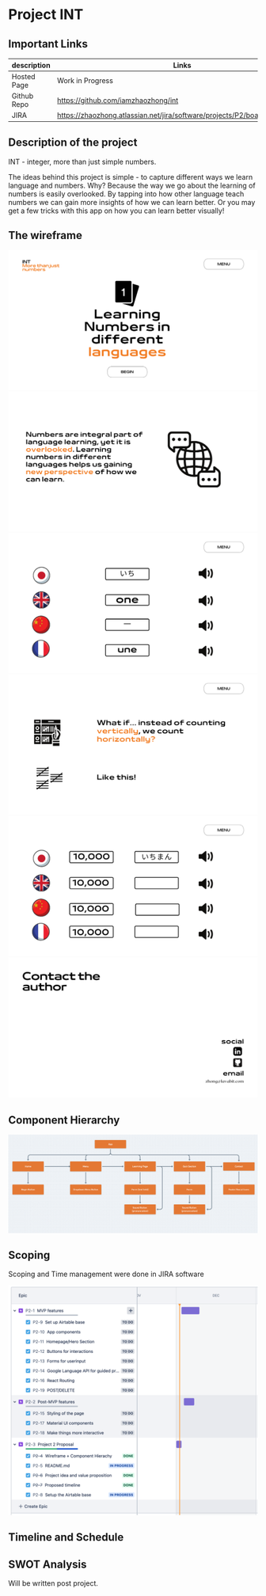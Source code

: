 # Project INT

## Important Links

| description | Links                                                                      |
| ----------- | -------------------------------------------------------------------------- |
| Hosted Page | Work in Progress                                                           |
| Github Repo | https://github.com/iamzhaozhong/int                                        |
| JIRA        | https://zhaozhong.atlassian.net/jira/software/projects/P2/boards/2/roadmap |

## Description of the project

INT - integer, more than just simple numbers.

The ideas behind this project is simple - to capture different ways we learn language and numbers. Why? Because the
way we go about the learning of numbers is easily overlooked. By tapping into how other language teach numbers we
can gain more insights of how we can learn better. Or you may get a few tricks with this app on how you can learn
better visually!

## The wireframe

![wireframe1](https://raw.githubusercontent.com/iamzhaozhong/int/master/assets/Wireframe/Landing.png)
![wireframe5](https://raw.githubusercontent.com/iamzhaozhong/int/master/assets/Wireframe/About.png)
![wireframe2](https://raw.githubusercontent.com/iamzhaozhong/int/master/assets/Wireframe/2.png)
![wireframe3](https://raw.githubusercontent.com/iamzhaozhong/int/master/assets/Wireframe/3.png)
![wireframe4](https://raw.githubusercontent.com/iamzhaozhong/int/master/assets/Wireframe/Practice.png)
![wireframe6](https://raw.githubusercontent.com/iamzhaozhong/int/master/assets/Wireframe/6.png)

## Component Hierarchy

![CH](https://raw.githubusercontent.com/iamzhaozhong/int/master/assets/Screen%20Shot%202021-12-02%20at%2010.40.38.png)

## Scoping

Scoping and Time management were done in JIRA software

![JIRA](https://raw.githubusercontent.com/iamzhaozhong/int/master/assets/Screen%20Shot%202021-12-02%20at%2011.12.04.png)

## Timeline and Schedule

## SWOT Analysis

Will be written post project.
